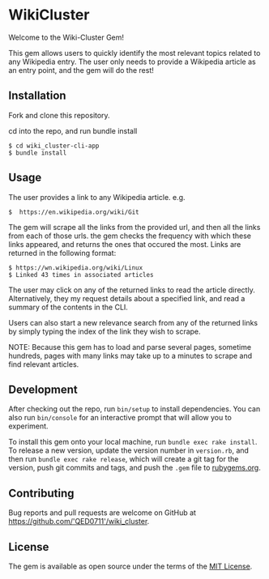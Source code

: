 # WikiCluster

Welcome to the Wiki-Cluster Gem!

This gem allows users to quickly identify the most relevant topics related to any Wikipedia entry. The user only needs to provide a Wikipedia article as an entry point, and the gem will do the rest!    

## Installation

Fork and clone this repository.

cd into the repo, and run bundle install

    $ cd wiki_cluster-cli-app
    $ bundle install 

## Usage

The user provides a link to any Wikipedia article. e.g.

    $  https://en.wikipedia.org/wiki/Git

The gem will scrape all the links from the provided url, and then all the links from each of those urls. the gem checks the frequency with which these links appeared, and returns the ones that occured the most. Links are returned in the following format:

    $ https://wn.wikipedia.org/wiki/Linux
    $ Linked 43 times in associated articles

The user may click on any of the returned links to read the article directly. Alternatively, they my request details about a specified link, and read a summary of the contents in the CLI.

Users can also start a new relevance search from any of the returned links by simply typing the index of the link they wish to scrape.

NOTE: Because this gem has to load and parse several pages, sometime hundreds, pages with many links may take up to a minutes to scrape and find relevant articles.  

## Development

After checking out the repo, run `bin/setup` to install dependencies. You can also run `bin/console` for an interactive prompt that will allow you to experiment.

To install this gem onto your local machine, run `bundle exec rake install`. To release a new version, update the version number in `version.rb`, and then run `bundle exec rake release`, which will create a git tag for the version, push git commits and tags, and push the `.gem` file to [rubygems.org](https://rubygems.org).

## Contributing

Bug reports and pull requests are welcome on GitHub at https://github.com/'QED0711'/wiki_cluster.

## License

The gem is available as open source under the terms of the [MIT License](https://opensource.org/licenses/MIT).
